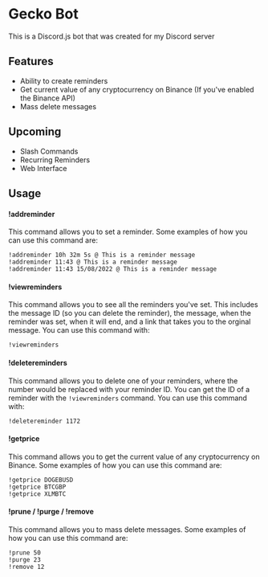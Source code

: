 # Gecko Bot
This is a Discord.js bot that was created for my Discord server


## Features
- Ability to create reminders
- Get current value of any cryptocurrency on Binance (If you've enabled the Binance API)
- Mass delete messages


## Upcoming
- Slash Commands
- Recurring Reminders
- Web Interface


## Usage
#### !addreminder
This command allows you to set a reminder. Some examples of how you can use this command are:
```
!addreminder 10h 32m 5s @ This is a reminder message
!addreminder 11:43 @ This is a reminder message
!addreminder 11:43 15/08/2022 @ This is a reminder message
```

#### !viewreminders
This command allows you to see all the reminders you've set. This includes the message ID (so you can delete the reminder), the message, when the reminder was set, when it will end, and a link that takes you to the orginal message. You can use this command with:
```
!viewreminders
```

#### !deletereminders
This command allows you to delete one of your reminders, where the number would be replaced with your reminder ID. You can get the ID of a reminder with the `!viewreminders` command. You can use this command with:
```
!deletereminder 1172
```

#### !getprice
This command allows you to get the current value of any cryptocurrency on Binance. Some examples of how you can use this command are:
```
!getprice DOGEBUSD
!getprice BTCGBP
!getprice XLMBTC
```

#### !prune / !purge / !remove
This command allows you to mass delete messages. Some examples of how you can use this command are:
```
!prune 50
!purge 23
!remove 12
```
